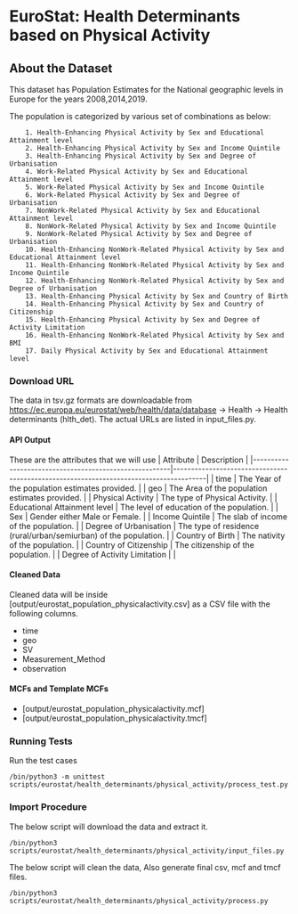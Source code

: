 # EuroStat: Health Determinants based on Physical Activity

## About the Dataset
This dataset has Population Estimates for the National geographic levels in Europe for the years 2008,2014,2019.

The population is categorized by various set of combinations as below:
        
        1. Health-Enhancing Physical Activity by Sex and Educational Attainment level
        2. Health-Enhancing Physical Activity by Sex and Income Quintile
        3. Health-Enhancing Physical Activity by Sex and Degree of Urbanisation
        4. Work-Related Physical Activity by Sex and Educational Attainment level
        5. Work-Related Physical Activity by Sex and Income Quintile
        6. Work-Related Physical Activity by Sex and Degree of Urbanisation
        7. NonWork-Related Physical Activity by Sex and Educational Attainment level
        8. NonWork-Related Physical Activity by Sex and Income Quintile
        9. NonWork-Related Physical Activity by Sex and Degree of Urbanisation
        10. Health-Enhancing NonWork-Related Physical Activity by Sex and Educational Attainment level
        11. Health-Enhancing NonWork-Related Physical Activity by Sex and Income Quintile
        12. Health-Enhancing NonWork-Related Physical Activity by Sex and Degree of Urbanisation
        13. Health-Enhancing Physical Activity by Sex and Country of Birth
        14. Health-Enhancing Physical Activity by Sex and Country of Citizenship
        15. Health-Enhancing Physical Activity by Sex and Degree of Activity Limitation
        16. Health-Enhancing NonWork-Related Physical Activity by Sex and BMI
        17. Daily Physical Activity by Sex and Educational Attainment level
        

### Download URL
The data in tsv.gz formats are downloadable from https://ec.europa.eu/eurostat/web/health/data/database -> 	Health -> Health determinants (hlth_det).
The actual URLs are listed in input_files.py.


#### API Output
These are the attributes that we will use
| Attribute      					| Description                                                 				|
|-------------------------------------------------------|---------------------------------------------------------------------------------------|
| time       					| The Year of the population estimates provided. 				|
| geo       					| The Area of the population estimates provided. 				|
| Physical Activity   				| The type of Physical Activity. 						|
| Educational Attainment level   	| The level of education of the population.  |
| Sex   				| Gender either Male or Female. 							|
| Income Quintile 				| The slab of income of the population.						|
| Degree of Urbanisation   				| The type of residence (rural/urban/semiurban) of the population.							|
| Country of Birth   				| The nativity of the population.						|
| Country of Citizenship   				| The citizenship of the population.						|
| Degree of Activity Limitation   				|  							|




#### Cleaned Data
Cleaned data will be inside [output/eurostat_population_physicalactivity.csv] as a CSV file with the following columns.

- time
- geo
- SV
- Measurement_Method
- observation



#### MCFs and Template MCFs
- [output/eurostat_population_physicalactivity.mcf]
- [output/eurostat_population_physicalactivity.tmcf]

### Running Tests

Run the test cases

`/bin/python3 -m unittest scripts/eurostat/health_determinants/physical_activity/process_test.py`




### Import Procedure

The below script will download the data and extract it.

`/bin/python3 scripts/eurostat/health_determinants/physical_activity/input_files.py`

The below script will clean the data, Also generate final csv, mcf and tmcf files.

`/bin/python3 scripts/eurostat/health_determinants/physical_activity/process.py`